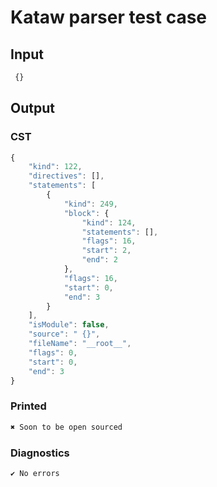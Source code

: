 # Kataw parser test case

## Input

`````js
 {}
`````

## Output
### CST

```javascript
{
    "kind": 122,
    "directives": [],
    "statements": [
        {
            "kind": 249,
            "block": {
                "kind": 124,
                "statements": [],
                "flags": 16,
                "start": 2,
                "end": 2
            },
            "flags": 16,
            "start": 0,
            "end": 3
        }
    ],
    "isModule": false,
    "source": " {}",
    "fileName": "__root__",
    "flags": 0,
    "start": 0,
    "end": 3
}
```

### Printed

```javascript
✖ Soon to be open sourced
```

### Diagnostics

```javascript
✔ No errors
```

